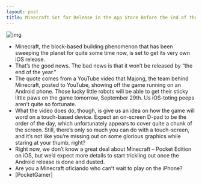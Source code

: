 ```yaml
---
layout: post
title: Minecraft Set for Release in the App Store Before the End of the Year
---
```

![img](http://media.idownloadblog.com/wp-content/uploads/2011/09/minecraftmay-25.jpg)
* Minecraft, the block-based building phenomenon that has been sweeping the planet for quite some time now, is set to get its very own iOS release.
* That’s the good news. The bad news is that it won’t be released by “the end of the year.”
* The quote comes from a YouTube video that Majong, the team behind Minecraft, posted to YouTube, showing off the game running on an Android phone. Those lucky little robots will be able to get their sticky little paws on the game tomorrow, September 29th. Us iOS-toting peeps aren’t quite so fortunate.
* What the video does do, though, is give us an idea on how the game will word on a touch-based device. Expect an on-screen D-pad to be the order of the day, which unfortunately appears to cover quite a chunk of the screen. Still, there’s only so much you can do with a touch-screen, and it’s not like you’re missing out on some glorious graphics while staring at your thumb, right?
* Right now, we don’t know a great deal about Minecraft – Pocket Edition on iOS, but we’d expect more details to start trickling out once the Android release is done and dusted.
* Are you a Minecraft oficiando who can’t wait to play on the iPhone?
* [PocketGamer]

